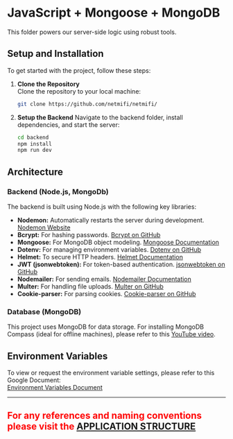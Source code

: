 # JavaScript + Mongoose + MongoDB
This folder powers our server-side logic using robust tools.

  ## Setup and Installation
To get started with the project, follow these steps:

1. **Clone the Repository**  
   Clone the repository to your local machine:
   ```bash
   git clone https://github.com/netmifi/netmifi/
2. **Setup the Backend**
Navigate to the backend folder, install dependencies, and start the server:
    ```bash
    cd backend
    npm install 
    npm run dev

## Architecture 

### Backend (Node.js, MongoDb)
The backend is built using Node.js with the following key libraries:
- **Nodemon:** Automatically restarts the server during development. [Nodemon Website](https://nodemon.io/)
- **Bcrypt:** For hashing passwords. [Bcrypt on GitHub](https://github.com/kelektiv/node.bcrypt.js/)
- **Mongoose:** For MongoDB object modeling. [Mongoose Documentation](https://mongoosejs.com/)
- **Dotenv:** For managing environment variables. [Dotenv on GitHub](https://github.com/motdotla/dotenv)
- **Helmet:** To secure HTTP headers. [Helmet Documentation](https://helmetjs.github.io/)
- **JWT (jsonwebtoken):** For token-based authentication. [jsonwebtoken on GitHub](https://github.com/auth0/node-jsonwebtoken)
- **Nodemailer:** For sending emails. [Nodemailer Documentation](https://nodemailer.com/about/)
- **Multer:** For handling file uploads. [Multer on GitHub](https://github.com/expressjs/multer)
- **Cookie-parser:** For parsing cookies. [Cookie-parser on GitHub](https://github.com/expressjs/cookie-parser)

### Database (MongoDB)
This project uses MongoDB for data storage. For installing MongoDB Compass (ideal for offline machines), please refer to this [YouTube video](https://youtu.be/gB6WLkSrtJk).

## Environment Variables
To view or request the environment variable settings, please refer to this Google Document:  
[Environment Variables Document](https://docs.google.com/document/d/1r3eqYQSELndVlbU_-MZZrr3xGZfoGgciFwKxZ9BG5o/edit?usp=drivesdk)

---
## <div style="color: red;">For any references and naming conventions please visit the [APPLICATION STRUCTURE](./app-structure.txt)
</div>